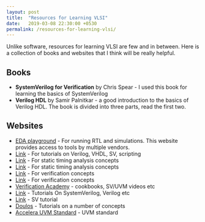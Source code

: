 ```yaml
---
layout: post
title:  "Resources for Learning VLSI"
date:   2019-03-08 22:30:00 +0530
permalink: /resources-for-learning-vlsi/
---
```

Unlike software, resources for learning VLSI are few and in between. Here is a collection of books and websites that I think will be really helpful.

## Books

* **SystemVerilog for Verification** by Chris Spear - I used this book for learning the basics of SystemVerilog
* **Verilog HDL** by Samir Palnitkar - a good introduction to the basics of Verilog HDL. The book is divided into three parts, read the first two.

## Websites

* [EDA playground](http://edaplayground.com/) - For running RTL and simulations. This website provides access to tools by multiple vendors.
* [Link](http://www.asic-world.com/) - For tutorials on Verilog, VHDL, SV, scripting
* [Link](http://www.vlsi-expert.com/p/content.html) - For static timing analysis concepts
* [Link](http://eda-automation.blogspot.in/) - For static timing analysis concepts
* [Link](http://www.testbench.in/) - For verification concepts
* [Link](http://vlsi.pro/) - For verification concepts
* [Verification Academy](https://verificationacademy.com/) - cookbooks, SV/UVM videos etc
* [Link](http://www.asicguru.com/) - Tutorials On SystemVerilog, Verilog etc
* [Link](https://www.verificationguide.com/p/systemverilog-tutorial.html) - SV tutorial
* [Doulos](https://www.doulos.com/knowhow/) - Tutorials on a number of concepts
* [Accelera UVM Standard](https://accellera.org/downloads/standards/uvm) - UVM standard


